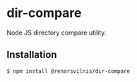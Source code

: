# dir-compare

Node JS directory compare utility.

## Installation

```shell
$ npm install @renarsvilnis/dir-compare
```
